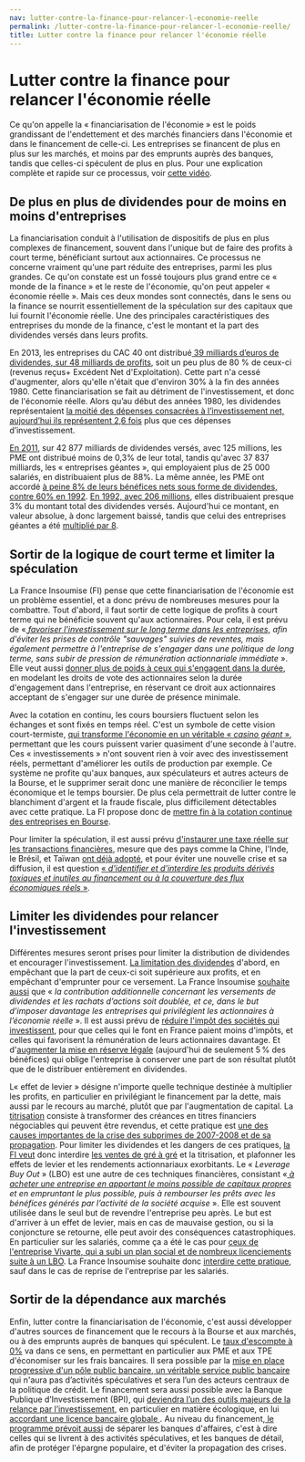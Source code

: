 ```yaml
---
nav: lutter-contre-la-finance-pour-relancer-l-economie-reelle
permalink: /lutter-contre-la-finance-pour-relancer-l-economie-reelle/
title: Lutter contre la finance pour relancer l'économie réelle
---
```


# Lutter contre la finance pour relancer l'économie réelle

Ce qu'on appelle la « financiarisation de l'économie » est le poids grandissant de l'endettement et des marchés financiers dans l'économie et dans le financement de celle-ci. Les entreprises se financent de plus en plus sur les marchés, et moins par des emprunts auprès des banques, tandis que celles-ci spéculent de plus en plus. Pour une explication complète et rapide sur ce processus, voir [cette vidéo](https://www.youtube.com/watch?v=OcNftI9gKHI).

## De plus en plus de dividendes pour de moins en moins d'entreprises

La financiarisation conduit à l'utilisation de dispositifs de plus en plus complexes de financement, souvent dans l'unique but de faire des profits à court terme, bénéficiant surtout aux actionnaires. Ce processus ne concerne vraiment qu'une part réduite des entreprises, parmi les plus grandes. Ce qu'on constate est un fossé toujours plus grand entre ce « monde de la finance » et le reste de l'économie, qu'on peut appeler « économie réelle ». Mais ces deux mondes sont connectés, dans le sens ou la finance se nourrit essentiellement de la spéculation sur des capitaux que lui fournit l'économie réelle. Une des principales caractéristiques des entreprises du monde de la finance, c'est le montant et la part des dividendes versés dans leurs profits.

En 2013, les entreprises du CAC 40 ont distribué[ 39 milliards d’euros de dividendes, sur 48 milliards de profits](http://alternatives-economiques.fr/blogs/chavagneux/2014/03/10/les-distributions-de-dividendes-plombent-l%E2%80%99investissement-des-entreprises/), soit un peu plus de 80 % de ceux-ci (revenus reçus+ Excédent Net d'Exploitation). Cette part n'a cessé d'augmenter, alors qu'elle n'était que d'environ 30% à la fin des années 1980. Cette financiarisation se fait au détriment de l'investissement, et donc de l'économie réelle. Alors qu’au début des années 1980, les dividendes représentaient [la moitié des dépenses consacrées à l’investissement net, aujourd’hui ils représentent 2,6 fois](http://alternatives-economiques.fr/blogs/chavagneux/2014/03/10/les-distributions-de-dividendes-plombent-l%E2%80%99investissement-des-entreprises/) plus que ces dépenses d’investissement.

[En 2011](https://www.slideshare.net/lesechos2/etudes-actionnariat-et-dividendes-preuves-lappui), sur 42 877 milliards de dividendes versés, avec 125 millions, les PME ont distribué moins de 0,3% de leur total, tandis qu'avec 37 837 milliards, les « entreprises géantes », qui employaient plus de 25 000 salariés, en distribuaient plus de 88%. La même année, les PME ont accordé [à peine 8% de leurs bénéfices nets sous forme de dividendes, contre 60% en 1992](http://www.capital.fr/enquetes/economie/dividendes-en-donne-t-on-trop-aux-actionnaires-927110). [En 1992, avec 206 millions](https://www.slideshare.net/lesechos2/etudes-actionnariat-et-dividendes-preuves-lappui), elles distribuaient presque 3% du montant total des dividendes versés. Aujourd'hui ce montant, en valeur absolue, à donc largement baissé, tandis que celui des entreprises géantes a été [multiplié par 8](https://www.slideshare.net/lesechos2/etudes-actionnariat-et-dividendes-preuves-lappui).

## Sortir de la logique de court terme et limiter la spéculation

La France Insoumise (FI) pense que cette financiarisation de l'économie est un problème essentiel, et a donc prévu de nombreuses mesures pour la combattre. Tout d'abord, il faut sortir de cette logique de profits à court terme qui ne bénéficie souvent qu'aux actionnaires. Pour cela, il est prévu de «[ _favoriser l'investissement sur le long terme dans les entreprises_](https://laec.fr/s20m2), _afin d'éviter les prises de contrôle "sauvages" suivies de reventes, mais également permettre à l'entreprise de s'engager dans une politique de long terme, sans subir de pression de rémunération actionnariale immédiate_ ». Elle veut aussi [donner plus de poids à ceux qui s'engagent dans la durée](https://laec.fr/s20m2), en modelant les droits de vote des actionnaires selon la durée d'engagement dans l'entreprise, en réservant ce droit aux actionnaires acceptant de s'engager sur une durée de présence minimale.

Avec la cotation en continu, les cours boursiers fluctuent selon les échanges et sont fixés en temps réel. C'est un symbole de cette vision court-termiste, [qui transforme l'économie en un véritable « _casino géant_ »](http://www.lemonde.fr/idees/article/2012/11/26/arretons-la-cotation-en-temps-continu-sur-les-marches_1796084_3232.html), permettant que les cours puissent varier quasiment d'une seconde à l'autre. Ces « investissements » n'ont souvent rien à voir avec des investissement réels, permettant d'améliorer les outils de production par exemple. Ce système ne profite qu'aux banques, aux spéculateurs et autres acteurs de la Bourse, et le supprimer serait donc une manière de réconcilier le temps économique et le temps boursier. De plus cela permettrait de lutter contre le blanchiment d'argent et la fraude fiscale, plus difficilement détectables avec cette pratique. La FI propose donc de [mettre fin à la cotation continue des entreprises en Bourse](https://laec.fr/s20m1).

Pour limiter la spéculation, il est aussi prévu [d'instaurer une taxe réelle sur les transactions financières](https://laec.fr/s19m3), mesure que des pays comme la Chine, l'Inde, le Brésil, et Taïwan [ont déjà adopté](https://www.oxfamfrance.org/actualites/taxe-sur-transactions-financieres/11-idees-recues-sur-taxe-sur-transactions-financieres), et pour éviter une nouvelle crise et sa diffusion, il est question [« _d'identifier et d'interdire les produits dérivés toxiques et inutiles au financement ou à la couverture des flux économiques réels_ »](https://laec.fr/s19m5).


## Limiter les dividendes pour relancer l'investissement

Différentes mesures seront prises pour limiter la distribution de dividendes et encourager l'investissement.  [La limitation des dividendes](https://laec.fr/s20m5) d'abord, en empêchant que la part de ceux-ci soit supérieure aux profits, et en empêchant d'emprunter pour ce versement. La France Insoumise [souhaite aussi](https://avenirencommun.fr/livret-produire-france/) que « _la contribution additionnelle concernant les versements de dividendes et les rachats d’actions soit doublée, et ce, dans le but d’imposer davantage les entreprises qui privilégient les actionnaires à l’économie réelle_ ». Il est aussi prévu de [réduire l'impôt des sociétés qui investissent](https://laec.fr/s20m3), pour que celles qui le font en France paient moins d'impôts, et celles qui favorisent la rémunération de leurs actionnaires davantage. Et d'[augmenter la mise en réserve légale](https://laec.fr/s20m4) (aujourd'hui de seulement 5 % des bénéfices) qui oblige l'entreprise à conserver une part de son résultat plutôt que de le distribuer entièrement en dividendes.

L« effet de levier » désigne n'importe quelle technique destinée à multiplier les profits, en particulier en privilégiant le financement par la dette, mais aussi par le recours au marché, plutôt que par l'augmentation de capital. La [titrisation](https://fr.wikipedia.org/wiki/Titrisation) consiste à transformer des créances en titres financiers négociables qui peuvent être revendus, et cette pratique est [une des causes importantes de la crise des subprimes de 2007-2008 et de sa propagation](http://lintegral.over-blog.com/2014/04/la-titrisation-un-instrument-dangereux.html). Pour limiter les dividendes et les dangers de ces pratiques, [la FI veut](https://laec.fr/s19m4) donc interdire [les ventes de gré à gré](http://www.lafinancepourtous.com/Decryptages/Dossiers/Marches-financiers/Deux-types-d-organisation-des-marches) et la titrisation, et plafonner les effets de levier et les rendements actionnariaux exorbitants.
Le « _Leverage Buy Out_ » (LBO) est une autre de ces techniques financières, consistant «[ _à acheter une entreprise en apportant le moins possible de capitaux propres_](http://www.la-croix.com/Economie/Entreprises/Plan-social-Vivarte-quest-LBO-2017-01-23-1200819430) _et en empruntant le plus possible, puis à rembourser les prêts avec les bénéfices générés par l’activité de la société acquise_ ». Elle est souvent utilisée dans le seul but de revendre l'entreprise peu après. Le but est d'arriver à un effet de levier, mais en cas de mauvaise gestion, ou si la conjoncture se retourne, elle peut avoir des conséquences catastrophiques. En particulier sur les salariés, comme ça a été le cas pour [ceux de l'entreprise Vivarte, qui a subi un plan social et de nombreux licenciements suite à un LBO](http://www.humanite.fr/les-vivarte-exigent-lencadrement-des-lbo-631154). La France Insoumise souhaite donc [interdire cette pratique](https://laec.fr/s20m6), sauf dans le cas de reprise de l'entreprise par les salariés.

## Sortir de la dépendance aux marchés

Enfin, lutter contre la financiarisation de l'économie, c'est aussi développer d'autres sources de financement que le recours à la Bourse et aux marchés, ou à des emprunts auprès de banques qui spéculent. Le [taux d'escompte à 0%](https://laec.fr/s21m3) va dans ce sens, en permettant en particulier aux PME et aux TPE d'économiser sur les frais bancaires. Il sera possible par la [mise en place progressive d'un pôle public bancaire, un véritable service public bancaire](https://avenirencommun.fr/le-livret-banques/) qui n'aura pas d’activités spéculatives et sera l’un des acteurs centraux de la politique de crédit. Le financement sera aussi possible avec la Banque Publique d’Investissement (BPI), qui [deviendra l’un des outils majeurs de la relance par l’investissement](https://avenirencommun.fr/le-livret-banques/), en particulier en matière écologique, en lui [accordant une licence bancaire globale ](https://laec.fr/s21m2). Au niveau du financement,[ le programme prévoit aussi](https://laec.fr/s19m1) de séparer les banques d'affaires, c'est à dire celles qui se livrent à des activités spéculatives, et les banques de détail, afin de protéger l'épargne populaire, et d'éviter la propagation des crises.

